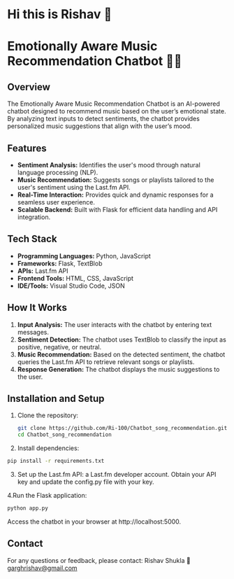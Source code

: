 # Hi this is Rishav 👋

# Emotionally Aware Music Recommendation Chatbot 🎵🤖  

## Overview  
The Emotionally Aware Music Recommendation Chatbot is an AI-powered chatbot designed to recommend music based on the user’s emotional state. By analyzing text inputs to detect sentiments, the chatbot provides personalized music suggestions that align with the user’s mood.  

## Features  
- **Sentiment Analysis:** Identifies the user's mood through natural language processing (NLP).  
- **Music Recommendation:** Suggests songs or playlists tailored to the user's sentiment using the Last.fm API.  
- **Real-Time Interaction:** Provides quick and dynamic responses for a seamless user experience.  
- **Scalable Backend:** Built with Flask for efficient data handling and API integration.  



## Tech Stack  
- **Programming Languages:** Python, JavaScript  
- **Frameworks:** Flask, TextBlob  
- **APIs:** Last.fm API  
- **Frontend Tools:** HTML, CSS, JavaScript  
- **IDE/Tools:** Visual Studio Code, JSON  

## How It Works  
1. **Input Analysis:** The user interacts with the chatbot by entering text messages.  
2. **Sentiment Detection:** The chatbot uses TextBlob to classify the input as positive, negative, or neutral.  
3. **Music Recommendation:** Based on the detected sentiment, the chatbot queries the Last.fm API to retrieve relevant songs or playlists.  
4. **Response Generation:** The chatbot displays the music suggestions to the user.  

## Installation and Setup  
1. Clone the repository:  
   ```bash  
   git clone https://github.com/Ri-100/Chatbot_song_recommendation.git  
   cd Chatbot_song_recommendation  
2. Install dependencies:
```bash  
pip install -r requirements.txt  
```
3. Set up the Last.fm API:
 a Last.fm developer account.
Obtain your API key and update the config.py file with your key.

4.Run the Flask application:
```bash 
python app.py
```  
Access the chatbot in your browser at http://localhost:5000.

## Contact
For any questions or feedback, please contact:
Rishav Shukla
📧 garghrishav@gmail.com

